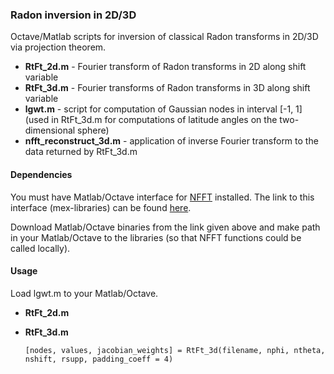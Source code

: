 ### Radon inversion in 2D/3D

Octave/Matlab scripts for inversion of classical Radon transforms in 2D/3D via projection theorem. 

  * **RtFt_2d.m** - Fourier transform of Radon transforms in 2D along shift variable
  * **RtFt_3d.m** - Fourier transforms of Radon transforms in 3D along shift variable
  * **lgwt.m** - script for computation of Gaussian nodes in interval [-1, 1] (used in RtFt_3d.m for computations
              of latitude angles on the two-dimensional sphere)
  * **nfft_reconstruct_3d.m** - application of inverse Fourier transform to the data returned by RtFt_3d.m


#### Dependencies

   You must have Matlab/Octave interface for [NFFT](https://www-user.tu-chemnitz.de/~potts/nfft/) installed. 
   The link to this interface (mex-libraries) can be found [here](https://www-user.tu-chemnitz.de/~potts/nfft/download.php).

   Download Matlab/Octave binaries from the link given above and make path in your Matlab/Octave to the libraries 
   (so that NFFT    functions could be called locally).

#### Usage

 Load lgwt.m to your Matlab/Octave.

 * **RtFt_2d.m**
 
 * **RtFt_3d.m**
 
       [nodes, values, jacobian_weights] = RtFt_3d(filename, nphi, ntheta, nshift, rsupp, padding_coeff = 4)
